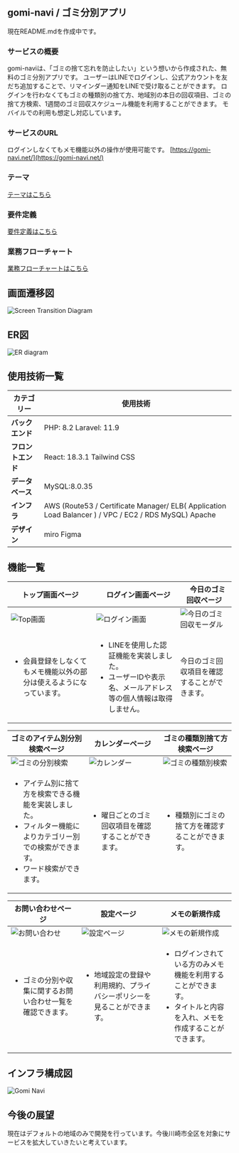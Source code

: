 ## gomi-navi / ゴミ分別アプリ
現在README.mdを作成中です。


### サービスの概要

gomi-naviは、「ゴミの捨て忘れを防止したい」という想いから作成された、無料のゴミ分別アプリです。  ユーザーはLINEでログインし、公式アカウントを友だち追加することで、リマインダー通知をLINEで受け取ることができます。  ログインを行わなくてもゴミの種類別の捨て方、地域別の本日の回収項目、ゴミの捨て方検索、1週間のゴミ回収スケジュール機能を利用することができます。  モバイルでの利用も想定し対応しています。

### サービスのURL

ログインしなくてもメモ機能以外の操作が使用可能です。  [https://gomi-navi.net/](https://gomi-navi.net/)

### テーマ

[テーマはこちら](documents/THEMA.md)

### 要件定義

[要件定義はこちら](documents/REQUIREMENT_DEFINITION.md)

### 業務フローチャート

[業務フローチャートはこちら](documents/業務フローチャート.png)

## 画面遷移図

![Screen Transition Diagram](docs/screen-transition-diagram.png)

## ER図

![ER diagram](docs/ER%20diagram.png)

## 使用技術一覧

| カテゴリー  | 使用技術                              |
| --------------- | ------------------------------------- |
| **バックエンド** | PHP: 8.2  Laravel: 11.9         |
| **フロントエンド** | React: 18.3.1  Tailwind CSS    |
| **データベース** | MySQL:8.0.35   |
| **インフラ**    | AWS (Route53 / Certificate Manager/ ELB( Application Load Balancer ) / VPC / EC2 / RDS MySQL)  Apache |
| **デザイン** | miro  Figma    |


## 機能一覧

| トップ画面ページ |　ログイン画面ページ |　今日のゴミ回収ページ|
| ---- | ---- | ----|
| ![Top画面](docs/app-view:top-page.png) | ![ログイン画面](docs/app-view:login-page.png) | ![今日のゴミ回収モーダル](docs/app-view:pick-up-page.png)|
| <ul><li>会員登録をしなくてもメモ機能以外の部分は使えるようになっています。</li></ul> | <ul><li>LINEを使用した認証機能を実装しました。</li><li>ユーザーIDや表示名、メールアドレス等の個人情報は取得しません。</li></ul> | 今日のゴミ回収項目を確認することができます。|

| ゴミのアイテム別分別検索ページ| カレンダーページ| ゴミの種類別捨て方検索ページ|
| ---- | ---- | ----|
| ![ゴミの分別検索](docs/app-view:item-page.png) | ![カレンダー](docs/app-view:calendar-page.png) | ![ゴミの種類別検索](docs/app-view:category-page.png)|
| <ul><li>アイテム別に捨て方を検索できる機能を実装しました。</li><li>フィルター機能によりカテゴリー別での検索ができます。</li><li>ワード検索ができます。</li></ul> | <ul><li>曜日ごとのゴミ回収項目を確認することができます。</li></ul> | <ul><li>種類別にゴミの捨て方を確認することができます。</li></ul> |

| お問い合わせページ | 設定ページ | メモの新規作成 |
| ---- | ---- | ----|
| ![お問い合わせ](docs/app-view:contact-page.png) | ![設定ページ](docs/app-view:setting-page.png) | ![メモの新規作成](docs/app-view:create-memo.png) |
| <ul><li>ゴミの分別や収集に関するお問い合わせ一覧を確認できます。</li></ul> | <ul><li>地域設定の登録や利用規約、プライバシーポリシーを見ることができます。</li></ul> | <ul><li>ログインされている方のみメモ機能を利用することができます。</li><li>タイトルと内容を入れ、メモを作成することができます。</li></ul> |

## インフラ構成図

![Gomi Navi](docs/gomi-navi.drawio.png)


## 今後の展望

現在はデフォルトの地域のみで開発を行っています。今後川崎市全区を対象にサービスを拡大していきたいと考えています。
